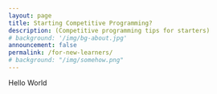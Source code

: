 ```yaml
---
layout: page
title: Starting Competitive Programming?
description: (Competitive programming tips for starters)
# background: '/img/bg-about.jpg'
announcement: false
permalink: /for-new-learners/
# background: "/img/somehow.png"
---
```


Hello World
